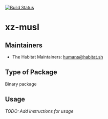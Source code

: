 [![Build Status](https://dev.azure.com/chefcorp-partnerengineering/Chef%20Base%20Plans/_apis/build/status/chef-base-plans.xz-musl?branchName=master)](https://dev.azure.com/chefcorp-partnerengineering/Chef%20Base%20Plans/_build/latest?definitionId=189&branchName=master)

# xz-musl

## Maintainers

* The Habitat Maintainers: <humans@habitat.sh>

## Type of Package

Binary package

## Usage

*TODO: Add instructions for usage*
